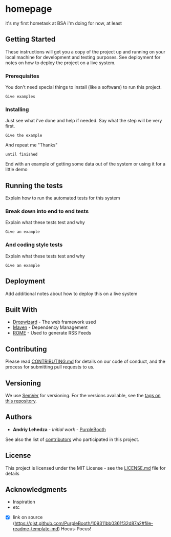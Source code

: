 # homepage

it's my first hometask at BSA i'm doing for now, at least

## Getting Started

These instructions will get you a copy of the project up and running on your local machine for development and testing purposes. See deployment for notes on how to deploy the project on a live system.

### Prerequisites

You don't need special things to install (like a software) to run this project.

```
Give examples
```

### Installing

Just see what i've done and help if needed. 
Say what the step will be very first.

```
Give the example
```

And repeat me "Thanks"

```
until finished
```

End with an example of getting some data out of the system or using it for a little demo

## Running the tests

Explain how to run the automated tests for this system

### Break down into end to end tests

Explain what these tests test and why

```
Give an example
```

### And coding style tests

Explain what these tests test and why

```
Give an example
```

## Deployment

Add additional notes about how to deploy this on a live system

## Built With

* [Dropwizard](http://www.dropwizard.io/1.0.2/docs/) - The web framework used
* [Maven](https://maven.apache.org/) - Dependency Management
* [ROME](https://rometools.github.io/rome/) - Used to generate RSS Feeds

## Contributing

Please read [CONTRIBUTING.md](https://gist.github.com/PurpleBooth/b24679402957c63ec426) for details on our code of conduct, and the process for submitting pull requests to us.

## Versioning

We use [SemVer](http://semver.org/) for versioning. For the versions available, see the [tags on this repository](https://github.com/your/project/tags). 

## Authors

* **Andriy Lehedza** - *Initial work* - [PurpleBooth](https://github.com/PurpleBooth)

See also the list of [contributors](https://github.com/your/project/contributors) who participated in this project.

## License

This project is licensed under the MIT License - see the [LICENSE.md](LICENSE.md) file for details

## Acknowledgments

* Inspiration
* etc
- [x] link on source (https://gist.github.com/PurpleBooth/109311bb0361f32d87a2#file-readme-template-md)
Hocus-Pocus!
